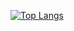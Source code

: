 
[![Top Langs](https://github-readme-stats.vercel.app/api/top-langs/?username=DotBlossom)](https://github.com/anuraghazra/github-readme-stats)

